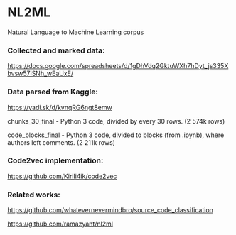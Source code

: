 # NL2ML
Natural Language to Machine Learning corpus

### Collected and marked data:
https://docs.google.com/spreadsheets/d/1gDhVdq2GktuWXh7hDyt_js335Xbvsw57iSNh_wEaUxE/

### Data parsed from Kaggle:
https://yadi.sk/d/kvnqRG6ngt8emw

chunks_30_final - Python 3 code, divided by every 30 rows. (2 574k rows) 

code_blocks_final - Python 3 code, divided to blocks (from .ipynb), where authors left comments. (2 211k rows)


### Code2vec implementation:

https://github.com/Kirili4ik/code2vec


### Related works:

https://github.com/whatevernevermindbro/source_code_classification

https://github.com/ramazyant/nl2ml
